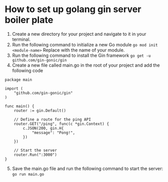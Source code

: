 # How to set up golang gin server boiler plate

1. Create a new directory for your project and navigate to it in your terminal.
2. Run the following command to initialize a new Go module
   `go mod init <module-name>`
   Replace <module-name> with the name of your module.
3. Run the following command to install the Gin framework
   `go get -u github.com/gin-gonic/gin`
4. Create a new file called main.go in the root of your project and add the following code

```
package main

import (
	"github.com/gin-gonic/gin"
)

func main() {
	router := gin.Default()

	// Define a route for the ping API
	router.GET("/ping", func(c *gin.Context) {
		c.JSON(200, gin.H{
			"message": "Pong!",
		})
	})

	// Start the server
	router.Run(":3000")
}
```

5. Save the main.go file and run the following command to start the server:
   `go run main.go`
